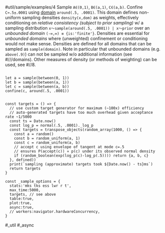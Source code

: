 #util/sample/examples/4 Sample `A∈(0,1)`, `B∈(a,1)`, `C∈(a,b)`. Confine `C≈.5±.0001` using [domain](#///domains) `around(.5, .0001)`. This domain defines non-uniform sampling densities `density(x,dom)` as weights, effectively conditioning on _relative consistency (subject to prior sampling)_ w/ a sampling distribution `x～sample(around(.5, .0001)) | x～prior` over an _unbounded domain_ `(-∞,∞) ≡ {is:'finite'}`. Densities are essential for _unbounded domains_ where (unweighted) confinement or conditioning would not make sense. Densities are defined for all domains that can be sampled as `sample(domain)`. Note in particular that unbounded domains (e.g. `above(.9)`) can not be sampled w/o additional information (see #///domains). Other measures of density (or methods of weighting) can be used, see #//8.
```js:js_input

let a = sample(between(0, 1))
let b = sample(between(a, 1))
let c = sample(between(a, b))
confine(c, around(.5, .0001))

```
```js:js_removed

const targets = () => {
  // use custom target generator for maximum (~100x) efficiency
  // auto-generated targets have too much overhead given acceptance rate ~1/5000
  const ts = Date.now()
  const log_p = normal(.5, .0001)._log_p
  const targets = transpose_objects(random_array(1000, () => {
    const a = random()
    const b = random_uniform(a, 1)
    const c = random_uniform(a, b)
    // accept c using envelope of tangent at mode c=.5
    // ensures P(accept(c)) ∝ p(c) under its observed normal density
    if (random_boolean(exp(log_p(c)-log_p(.5)))) return {a, b, c}
  }, defined))
  print(`sampling (approximate) targets took ${Date.now() - ts}ms`)
  return targets
}

const _sample_options = {
  stats:'mks tks ess lwr r t',
  max_time:5000,
  targets, // see above
  table:true,
  plot:true,
  async:true,
  // workers:navigator.hardwareConcurrency,
}

```
#_util #_async